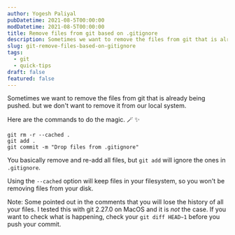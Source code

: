 ```yaml
---
author: Yogesh Paliyal
pubDatetime: 2021-08-5T00:00:00
modDatetime: 2021-08-5T00:00:00
title: Remove files from git based on .gitignore
description: Sometimes we want to remove the files from git that is already being pushed.
slug: git-remove-files-based-on-gitignore
tags:
  - git
  - quick-tips
draft: false
featured: false
---
```


Sometimes we want to remove the files from git that is already being pushed. but we don't want to remove it from our local system.

Here are the commands to do the magic. 🪄 ✨

```shell
git rm -r --cached .
git add .
git commit -m "Drop files from .gitignore"
```

You basically remove and re-add all files, but `git add` will ignore the ones in `.gitignore`.

Using the `--cached` option will keep files in your filesystem, so you won't be removing files from your disk.

Note:
Some pointed out in the comments that you will lose the history of all your files. I tested this with git 2.27.0 on MacOS and it is _not_ the case. If you want to check what is happening, check your `git diff HEAD~1` before you push your commit.
